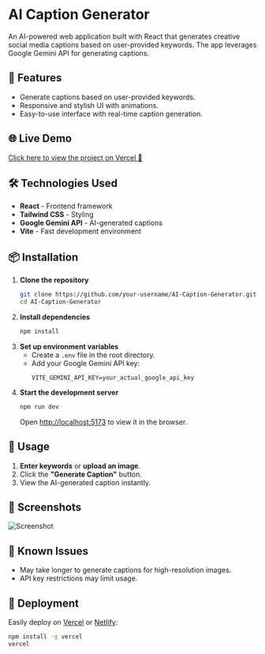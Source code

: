 # AI Caption Generator

An AI-powered web application built with React that generates creative social media captions based on user-provided keywords. The app leverages Google Gemini API for generating captions.

## 🌟 Features
- Generate captions based on user-provided keywords.
- Responsive and stylish UI with animations.
- Easy-to-use interface with real-time caption generation.

## 🌐 Live Demo
[Click here to view the project on Vercel 🚀](https://ai-caption-generator-roan.vercel.app/)


## 🛠️ Technologies Used
- **React** - Frontend framework
- **Tailwind CSS** - Styling
- **Google Gemini API** - AI-generated captions
- **Vite** - Fast development environment

## 📦 Installation
1. **Clone the repository**
    ```bash
    git clone https://github.com/your-username/AI-Caption-Generator.git
    cd AI-Caption-Generator
    ```
2. **Install dependencies**
    ```bash
    npm install
    ```
3. **Set up environment variables**
    - Create a `.env` file in the root directory.
    - Add your Google Gemini API key:
      ```
      VITE_GEMINI_API_KEY=your_actual_google_api_key
      ```
4. **Start the development server**
    ```bash
    npm run dev
    ```
    Open [http://localhost:5173](http://localhost:5173) to view it in the browser.

## 📝 Usage
1. **Enter keywords** or **upload an image**.
2. Click the **"Generate Caption"** button.
3. View the AI-generated caption instantly.

## 📸 Screenshots
![Screenshot](https://user-images.githubusercontent.com/screenshot.png) <!-- Add screenshots -->

## 🐛 Known Issues
- May take longer to generate captions for high-resolution images.
- API key restrictions may limit usage.

## 🚀 Deployment
Easily deploy on [Vercel](https://vercel.com/) or [Netlify](https://www.netlify.com/):
```bash
npm install -g vercel
vercel
